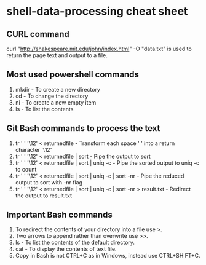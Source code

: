 # shell-data-processing cheat sheet
## CURL command
curl "http://shakespeare.mit.edu/john/index.html" -O "data.txt" is used to return the page text and output to a file.
## Most used powershell commands
1. mkdir - To create a new directory
2. cd - To change the directory
3. ni - To create a new empty item
4. ls - To list the contents

## Git Bash commands to process the text
1. tr ' ' '\12' < returnedfile - Transform each space ' ' into a return character '\12'
2. tr ' ' '\12' < returnedfile | sort - Pipe the output to sort
3. tr ' ' '\12' < returnedfile | sort | uniq -c - Pipe the sorted output to uniq -c to count
4. tr ' ' '\12' < returnedfile | sort | uniq -c | sort -nr - Pipe the reduced output to sort with -nr flag
5. tr ' ' '\12' < returnedfile | sort | uniq -c | sort -nr > result.txt - Redirect the output to result.txt 

## Important Bash commands
1. To redirect the contents of your directory into a file use >.
2. Two arrows to append rather than overwrite use >>. 
3. ls -  To list the contents of the default directory. 
4. cat - To display the contents of text file.
5. Copy in Bash is not CTRL+C as in Windows, instead use CTRL+SHIFT+C.
